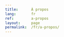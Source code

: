 ```yaml
---
title:      À propos
lang:       fr
ref:        a-propos
layout:     page
permalink:  /fr/a-propos/
---
```


